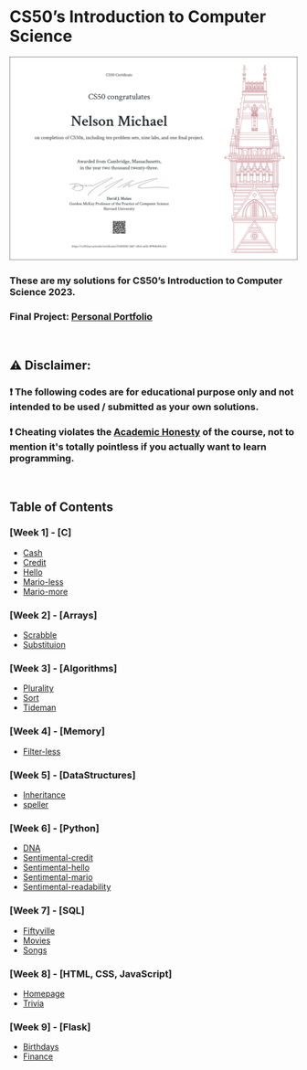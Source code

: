 # CS50’s Introduction to Computer Science

[![Certificate](./static/CS50x-A4.png)](https://certificates.cs50.io/f3483050-3667-481d-a61b-899b8e00c2e4.png?size=A4)

### These are my solutions for CS50’s Introduction to Computer Science 2023.

### Final Project: [Personal Portfolio]()

<br/>

## :warning: Disclaimer:

### ❗ **The following codes are for educational purpose only and not intended to be used / submitted as your own solutions.**

### ❗ **Cheating violates the [Academic Honesty](https://cs50.harvard.edu/python/2023/honesty/) of the course, not to mention it's totally pointless if you actually want to learn programming.**

<br/>

## Table of Contents

### [Week 1] - [C]

- [Cash](/week%201/cash/cash.c)
- [Credit](/week%201/credit/credit.c)
- [Hello](/week%201/hello/hello.c)
- [Mario-less](/week%201/mario-less/mario.c)
- [Mario-more](/week%201/mario-more/mario.c)

### [Week 2] - [Arrays]

- [Scrabble](/week%202/scrabble/scrabble.c)
- [Substituion](/week%202/substitution/substitution.c)

### [Week 3] - [Algorithms]

- [Plurality](/week%203/plurality/plurality.c)
- [Sort](/week%203/sort/)
- [Tideman](/week%203/tideman/tideman.c)

### [Week 4] - [Memory]

- [Filter-less](/week%204/filter-less/)

### [Week 5] - [DataStructures]

- [Inheritance](/week%205/inheritance/inheritance.c)
- [speller](/week%205/speller/speller.c)

### [Week 6] - [Python]

- [DNA](/week%206/dna/dna.py)
- [Sentimental-credit](/week%206/sentimental-credit/credit.py)
- [Sentimental-hello](/week%206/sentimental-hello/hello.py)
- [Sentimental-mario](/week%206/sentimental-mario-more/mario.py)
- [Sentimental-readability](/week%206/sentimental-readability/readability.py)

### [Week 7] - [SQL]

- [Fiftyville](/week%207/fiftyville/)
- [Movies](/week%207/movies/)
- [Songs](/week%207/songs/)

### [Week 8] - [HTML, CSS, JavaScript]

- [Homepage](/week%208/homepage/)
- [Trivia](/week%208/trivia/)

### [Week 9] - [Flask]

- [Birthdays](/week%209/birthdays/)
- [Finance](/week%209/finance/)
